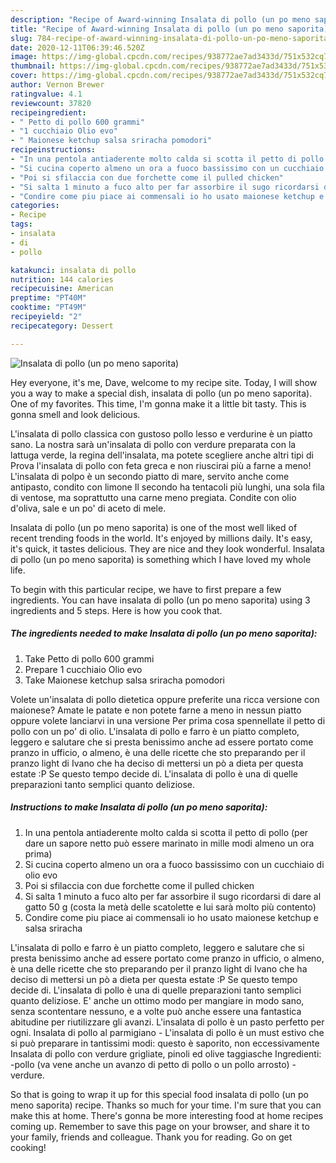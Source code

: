 ```yaml
---
description: "Recipe of Award-winning Insalata di pollo (un po meno saporita)"
title: "Recipe of Award-winning Insalata di pollo (un po meno saporita)"
slug: 784-recipe-of-award-winning-insalata-di-pollo-un-po-meno-saporita
date: 2020-12-11T06:39:46.520Z
image: https://img-global.cpcdn.com/recipes/938772ae7ad3433d/751x532cq70/insalata-di-pollo-un-po-meno-saporita-recipe-main-photo.jpg
thumbnail: https://img-global.cpcdn.com/recipes/938772ae7ad3433d/751x532cq70/insalata-di-pollo-un-po-meno-saporita-recipe-main-photo.jpg
cover: https://img-global.cpcdn.com/recipes/938772ae7ad3433d/751x532cq70/insalata-di-pollo-un-po-meno-saporita-recipe-main-photo.jpg
author: Vernon Brewer
ratingvalue: 4.1
reviewcount: 37820
recipeingredient:
- " Petto di pollo 600 grammi"
- "1 cucchiaio Olio evo"
- " Maionese ketchup salsa sriracha pomodori"
recipeinstructions:
- "In una pentola antiaderente molto calda si scotta il petto di pollo (per dare un sapore netto può essere marinato in mille modi almeno un ora prima)"
- "Si cucina coperto almeno un ora a fuoco bassissimo con un cucchiaio di olio evo"
- "Poi si sfilaccia con due forchette come il pulled chicken"
- "Si salta 1 minuto a fuco alto per far assorbire il sugo ricordarsi di dare al gatto 50 g (costa la metà delle scatolette e lui sarà molto più contento)"
- "Condire come piu piace ai commensali io ho usato maionese ketchup e salsa sriracha"
categories:
- Recipe
tags:
- insalata
- di
- pollo

katakunci: insalata di pollo 
nutrition: 144 calories
recipecuisine: American
preptime: "PT40M"
cooktime: "PT49M"
recipeyield: "2"
recipecategory: Dessert

---
```



![Insalata di pollo (un po meno saporita)](https://img-global.cpcdn.com/recipes/938772ae7ad3433d/751x532cq70/insalata-di-pollo-un-po-meno-saporita-recipe-main-photo.jpg)

Hey everyone, it's me, Dave, welcome to my recipe site. Today, I will show you a way to make a special dish, insalata di pollo (un po meno saporita). One of my favorites. This time, I'm gonna make it a little bit tasty. This is gonna smell and look delicious.

L&#39;insalata di pollo classica con gustoso pollo lesso e verdurine è un piatto sano. La nostra sarà un&#39;insalata di pollo con verdure preparata con la lattuga verde, la regina dell&#39;insalata, ma potete scegliere anche altri tipi di Prova l&#39;insalata di pollo con feta greca e non riuscirai più a farne a meno! L&#39;insalata di polpo è un secondo piatto di mare, servito anche come antipasto, condito con limone Il secondo ha tentacoli più lunghi, una sola fila di ventose, ma soprattutto una carne meno pregiata. Condite con olio d&#39;oliva, sale e un po&#39; di aceto di mele.

Insalata di pollo (un po meno saporita) is one of the most well liked of recent trending foods in the world. It's enjoyed by millions daily. It's easy, it's quick, it tastes delicious. They are nice and they look wonderful. Insalata di pollo (un po meno saporita) is something which I have loved my whole life.


To begin with this particular recipe, we have to first prepare a few ingredients. You can have insalata di pollo (un po meno saporita) using 3 ingredients and 5 steps. Here is how you cook that.

<!--inarticleads1-->

##### The ingredients needed to make Insalata di pollo (un po meno saporita):

1. Take  Petto di pollo 600 grammi
1. Prepare 1 cucchiaio Olio evo
1. Take  Maionese ketchup salsa sriracha pomodori


Volete un&#39;insalata di pollo dietetica oppure preferite una ricca versione con maionese? Amate le patate e non potete farne a meno in nessun piatto oppure volete lanciarvi in una versione Per prima cosa spennellate il petto di pollo con un po&#39; di olio. L&#39;insalata di pollo e farro è un piatto completo, leggero e salutare che si presta benissimo anche ad essere portato come pranzo in ufficio, o almeno, è una delle ricette che sto preparando per il pranzo light di Ivano che ha deciso di mettersi un pò a dieta per questa estate :P Se questo tempo decide di. L&#39;insalata di pollo è una di quelle preparazioni tanto semplici quanto deliziose. 

<!--inarticleads2-->

##### Instructions to make Insalata di pollo (un po meno saporita):

1. In una pentola antiaderente molto calda si scotta il petto di pollo (per dare un sapore netto può essere marinato in mille modi almeno un ora prima)
1. Si cucina coperto almeno un ora a fuoco bassissimo con un cucchiaio di olio evo
1. Poi si sfilaccia con due forchette come il pulled chicken
1. Si salta 1 minuto a fuco alto per far assorbire il sugo ricordarsi di dare al gatto 50 g (costa la metà delle scatolette e lui sarà molto più contento)
1. Condire come piu piace ai commensali io ho usato maionese ketchup e salsa sriracha


L&#39;insalata di pollo e farro è un piatto completo, leggero e salutare che si presta benissimo anche ad essere portato come pranzo in ufficio, o almeno, è una delle ricette che sto preparando per il pranzo light di Ivano che ha deciso di mettersi un pò a dieta per questa estate :P Se questo tempo decide di. L&#39;insalata di pollo è una di quelle preparazioni tanto semplici quanto deliziose. E&#39; anche un ottimo modo per mangiare in modo sano, senza scontentare nessuno, e a volte può anche essere una fantastica abitudine per riutilizzare gli avanzi. L&#39;insalata di pollo è un pasto perfetto per ogni. Insalata di pollo al parmigiano - L&#39;insalata di pollo è un must estivo che si può preparare in tantissimi modi: questo è saporito, non eccessivamente Insalata di pollo con verdure grigliate, pinoli ed olive taggiasche Ingredienti: -pollo (va vene anche un avanzo di petto di pollo o un pollo arrosto) -verdure. 

So that is going to wrap it up for this special food insalata di pollo (un po meno saporita) recipe. Thanks so much for your time. I'm sure that you can make this at home. There's gonna be more interesting food at home recipes coming up. Remember to save this page on your browser, and share it to your family, friends and colleague. Thank you for reading. Go on get cooking!
